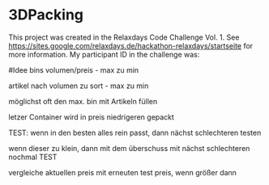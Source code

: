 # 3DPacking
This project was created in the Relaxdays Code Challenge Vol. 1. See https://sites.google.com/relaxdays.de/hackathon-relaxdays/startseite for more information. My participant ID in the challenge was:


#Idee
bins volumen/preis - max zu min

artikel nach volumen zu sort - max zu min

möglichst oft den max. bin mit Artikeln füllen

letzer Container wird in preis niedrigeren gepackt



TEST: 
wenn in den besten alles rein passt, dann nächst schlechteren testen

wenn dieser zu klein, dann mit dem überschuss mit nächst schlechteren nochmal TEST

vergleiche aktuellen preis mit erneuten test preis, wenn größer dann
